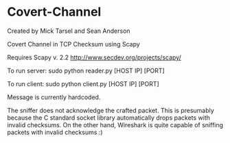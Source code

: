 Covert-Channel
==============

Created by Mick Tarsel and Sean Anderson

Covert Channel in TCP Checksum using Scapy

Requires Scapy v. 2.2
http://www.secdev.org/projects/scapy/

To run server:
sudo python reader.py [HOST IP] [PORT]

To run client:
sudo python client.py [HOST IP] [PORT]

Message is currently hardcoded. 

The sniffer does not acknowledge the crafted packet. This is presumably because the C standard socket library automatically drops packets with invalid checksums. On the other hand, Wireshark is quite capable of sniffing packets with invalid checksums :)
